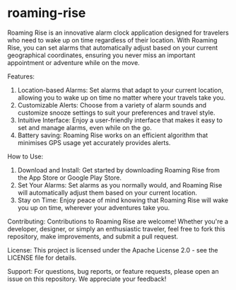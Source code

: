 # roaming-rise
Roaming Rise is an innovative alarm clock application designed for travelers who need to wake up on time regardless of their location. With Roaming Rise, you can set alarms that automatically adjust based on your current geographical coordinates, ensuring you never miss an important appointment or adventure while on the move.

Features:
1) Location-based Alarms: Set alarms that adapt to your current location, allowing you to wake up on time no matter where your travels take you.
2) Customizable Alerts: Choose from a variety of alarm sounds and customize snooze settings to suit your preferences and travel style.
3) Intuitive Interface: Enjoy a user-friendly interface that makes it easy to set and manage alarms, even while on the go.
4) Battery saving: Roaming Rise works on an efficient algorithm that minimises GPS usage yet accurately provides alerts.
   
How to Use:
1) Download and Install: Get started by downloading Roaming Rise from the App Store or Google Play Store.
2) Set Your Alarms: Set alarms as you normally would, and Roaming Rise will automatically adjust them based on your current location.
3) Stay on Time: Enjoy peace of mind knowing that Roaming Rise will wake you up on time, wherever your adventures take you.
   
Contributing:
Contributions to Roaming Rise are welcome! Whether you're a developer, designer, or simply an enthusiastic traveler, feel free to fork this repository, make improvements, and submit a pull request.

License:
This project is licensed under the Apache License 2.0 - see the LICENSE file for details.

Support:
For questions, bug reports, or feature requests, please open an issue on this repository. We appreciate your feedback!


